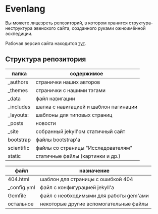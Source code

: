 # Evenlang

Вы можете лицезреть репозиторий, в котором хранится структура-неструктура эвенского сайта, созданного руками ожноимённой эскпедиции.

Рабочая версия сайта находится [тут](https://master.d2mwzjsh7cwk8t.amplifyapp.com/).

## Структура репозитория
| папка | содержимое
|-|-|
|\_authors | странички наших авторов |
\_themes | странички с нашими тэгами
\_data | файл навигации
\_includes | шапка с навигацией и шаблон пагинации
\_layouts: | шаблоны для типовых страниц
\_posts | новости
\_site | собранный jekyll'ом статичный сайт
bootstrap | файлы bootstrap'а
scientific | файлы со страницы "Исследователям"
static | статичные файлы (картинки и др.)


| файл | назначение
|-|-|
404.html | шаблон для страницы с ошибкой 404
\_config.yml | файл с конфигурацией jekyll'а
Gemfile | файл с необходимыми для работы gem'ами
остальное | некоторые другие вспомогательные файлы
